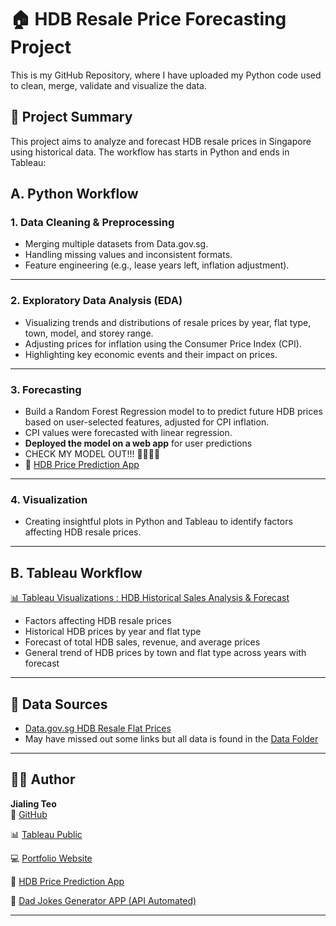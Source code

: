 # 🏠 HDB Resale Price Forecasting Project

This is my GitHub Repository, where I have uploaded my Python code used to clean, merge, validate and visualize the data.

## 📌 Project Summary

This project aims to analyze and forecast HDB resale prices in Singapore using historical data. The workflow has starts in Python and ends in Tableau:

## A. Python Workflow

### 1. **Data Cleaning & Preprocessing**
- Merging multiple datasets from Data.gov.sg.
- Handling missing values and inconsistent formats.
- Feature engineering (e.g., lease years left, inflation adjustment).

---

### 2. **Exploratory Data Analysis (EDA)**
- Visualizing trends and distributions of resale prices by year, flat type, town, model, and storey range.
- Adjusting prices for inflation using the Consumer Price Index (CPI).
- Highlighting key economic events and their impact on prices.

---

### 3. **Forecasting**
- Build a Random Forest Regression model to to predict future HDB prices based on user-selected features, adjusted for CPI inflation.
- CPI values were forecasted with linear regression.
- **Deployed the model on a web app** for user predictions
- CHECK MY MODEL OUT!!! 🕺🕺😊😊
- 🤖 [HDB Price Prediction App](https://jayelledadjokes.streamlit.app/)
---

### 4. **Visualization**
- Creating insightful plots in Python and Tableau to identify factors affecting HDB resale prices.

---
## B. Tableau Workflow

 [📊 Tableau Visualizations : HDB Historical Sales Analysis & Forecast](https://public.tableau.com/app/profile/jialingteo/viz/HDBSalesPatternandPriceForecast/HDBHistoricalSalesAnalysisForecast)

- Factors affecting HDB resale prices
- Historical HDB prices by year and flat type
- Forecast of total HDB sales, revenue, and average prices
- General trend of HDB prices by town and flat type across years with forecast
---

## 📂 Data Sources

- [Data.gov.sg HDB Resale Flat Prices](https://data.gov.sg/dataset/resale-flat-prices)  
- May have missed out some links but all data is found in the [Data Folder](https://github.com/jayelle0609/HDB_Historical_Price_Analysis/tree/main/Data)

---

## 👩‍💻 Author

**Jialing Teo**  
📌 [GitHub](https://github.com/jayelle0609)  

📊 [Tableau Public](https://public.tableau.com/app/profile/jialingteo)

💻 [Portfolio Website](https://jayelle0609.github.io/)

🤖 [HDB Price Prediction App](https://jayelledadjokes.streamlit.app/)

🤖 [Dad Jokes Generator APP (API Automated)](https://jayelledadjokes.streamlit.app)

---

